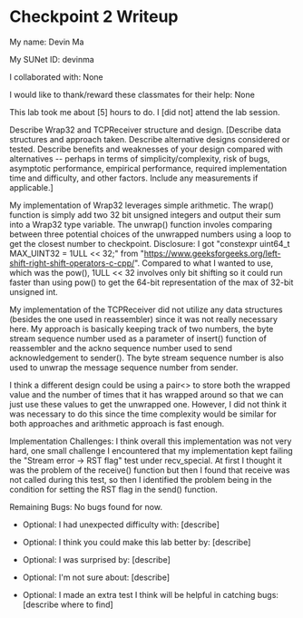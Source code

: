 Checkpoint 2 Writeup
====================

My name: Devin Ma

My SUNet ID: devinma

I collaborated with: None

I would like to thank/reward these classmates for their help: None

This lab took me about [5] hours to do. I [did not] attend the lab session.

Describe Wrap32 and TCPReceiver structure and design. [Describe data
structures and approach taken. Describe alternative designs considered
or tested.  Describe benefits and weaknesses of your design compared
with alternatives -- perhaps in terms of simplicity/complexity, risk
of bugs, asymptotic performance, empirical performance, required
implementation time and difficulty, and other factors. Include any
measurements if applicable.]

My implementation of Wrap32 leverages simple arithmetic. The wrap() function is simply add two 32 bit unsigned integers and output their sum into a Wrap32 type variable. The unwrap() function involes comparing between three potential choices of the unwrapped numbers using a loop to get the closest number to checkpoint. 
Disclosure: I got "constexpr uint64_t MAX_UINT32 = 1ULL << 32;" from "https://www.geeksforgeeks.org/left-shift-right-shift-operators-c-cpp/". Compared to what I wanted to use, which was the pow(), 1ULL << 32 involves only bit shifting so it could run faster than using pow() to get the 64-bit representation of the max of 32-bit unsigned int.

My implementation of the TCPReceiver did not utilize any data structures (besides the one used in reassembler) since it was not really necessary here. My approach is basically keeping track of two numbers, the byte stream sequence number used as a parameter of insert() function of reassembler and the ackno sequence number used to send acknowledgement to sender(). The byte stream sequence number is also used to unwrap the message sequence number from sender.

I think a different design could be using a pair<> to store both the wrapped value and the number of times that it has wrapped around so that we can just use these values to get the unwrapped one. However, I did not think it was necessary to do this since the time complexity would be similar for both approaches and arithmetic approach is fast enough.

Implementation Challenges:
I think overall this implementation was not very hard, one small challenge I encountered that my implementation kept failing the "Stream error -> RST flag" test under recv_special. At first I thought it was the problem of the receive() function but then I found that receive was not called during this test, so then I identified the problem being in the condition for setting the RST flag in the send() function.

Remaining Bugs:
No bugs found for now.

- Optional: I had unexpected difficulty with: [describe]

- Optional: I think you could make this lab better by: [describe]

- Optional: I was surprised by: [describe]

- Optional: I'm not sure about: [describe]

- Optional: I made an extra test I think will be helpful in catching bugs: [describe where to find]
